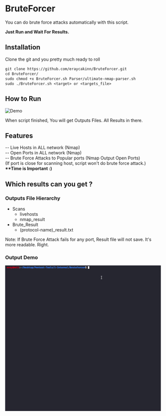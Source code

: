 # BruteForcer
You can do brute force attacks automatically with this script. 

<b>Just Run and Wait For Results.</b>
## Installation
Clone the git and you pretty much ready to roll

```
git clone https://github.com/eraycakinn/BruteForcer.git
cd BruteForcer/
sudo chmod +x BruteForcer.sh Parser/ultimate-nmap-parser.sh
sudo ./BruteForcer.sh <target> or <targets_file>
```
## How to Run

![Demo](Demo/run.gif)

When script finished, You will get Outputs Files. All Results in there.

## Features
-- Live Hosts in ALL network (Nmap)<br>
-- Open Ports in ALL network (Nmap)<br>
-- Brute Force Attacks to Popular ports (Nmap Output Open Ports)<br>
(If port is close for scanning host, script won't do brute force attack.) <b>**Time is Important :)</b>

## Which results can you get ? 
### Outputs File Hierarchy
<ul>
  <li>Scans
  <ul>
    <li>livehosts</li>
    <li>nmap_result</li>
   </ul>
  </li>
  <li>Brute_Result
  <ul>
    <li>(protocol-name)_result.txt</li>
  </ul>
  </li>
</ul> 
Note: If Brute Force Attack fails for any port, Result file will not save. It's more readable. Right.<br>

### Output Demo
![Demo](Demo/output.gif)

